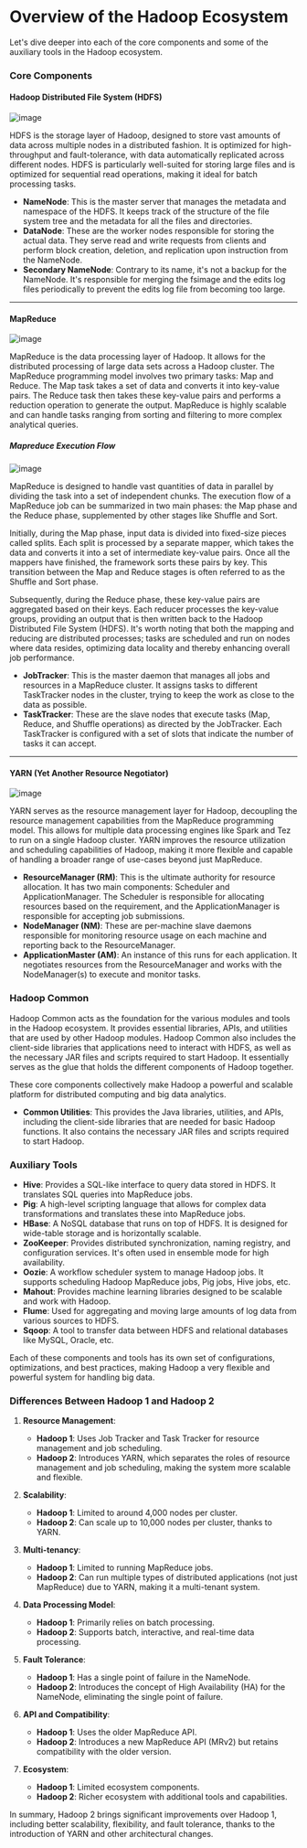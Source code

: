 # Overview of the Hadoop Ecosystem

Let's dive deeper into each of the core components and some of the auxiliary tools in the Hadoop ecosystem.

### Core Components

#### Hadoop Distributed File System (HDFS)

![image](basic-hadoop-architecture)

HDFS is the storage layer of Hadoop, designed to store vast amounts of data across multiple nodes in a distributed fashion. It is optimized for high-throughput and fault-tolerance, with data automatically replicated across different nodes. HDFS is particularly well-suited for storing large files and is optimized for sequential read operations, making it ideal for batch processing tasks.

- **NameNode**: This is the master server that manages the metadata and namespace of the HDFS. It keeps track of the structure of the file system tree and the metadata for all the files and directories.
- **DataNode**: These are the worker nodes responsible for storing the actual data. They serve read and write requests from clients and perform block creation, deletion, and replication upon instruction from the NameNode.
- **Secondary NameNode**: Contrary to its name, it's not a backup for the NameNode. It's responsible for merging the fsimage and the edits log files periodically to prevent the edits log file from becoming too large.

---

#### MapReduce

![image](map-reduce-architecture)

MapReduce is the data processing layer of Hadoop. It allows for the distributed processing of large data sets across a Hadoop cluster. The MapReduce programming model involves two primary tasks: Map and Reduce. The Map task takes a set of data and converts it into key-value pairs. The Reduce task then takes these key-value pairs and performs a reduction operation to generate the output. MapReduce is highly scalable and can handle tasks ranging from sorting and filtering to more complex analytical queries.

##### Mapreduce Execution Flow

![image](mapreduce-job-execution)

MapReduce is designed to handle vast quantities of data in parallel by dividing the task into a set of independent chunks. The execution flow of a MapReduce job can be summarized in two main phases: the Map phase and the Reduce phase, supplemented by other stages like Shuffle and Sort. 

Initially, during the Map phase, input data is divided into fixed-size pieces called splits. Each split is processed by a separate mapper, which takes the data and converts it into a set of intermediate key-value pairs. Once all the mappers have finished, the framework sorts these pairs by key. This transition between the Map and Reduce stages is often referred to as the Shuffle and Sort phase. 

Subsequently, during the Reduce phase, these key-value pairs are aggregated based on their keys. Each reducer processes the key-value groups, providing an output that is then written back to the Hadoop Distributed File System (HDFS). It's worth noting that both the mapping and reducing are distributed processes; tasks are scheduled and run on nodes where data resides, optimizing data locality and thereby enhancing overall job performance.

- **JobTracker**: This is the master daemon that manages all jobs and resources in a MapReduce cluster. It assigns tasks to different TaskTracker nodes in the cluster, trying to keep the work as close to the data as possible.
- **TaskTracker**: These are the slave nodes that execute tasks (Map, Reduce, and Shuffle operations) as directed by the JobTracker. Each TaskTracker is configured with a set of slots that indicate the number of tasks it can accept.


---

#### YARN (Yet Another Resource Negotiator)

![image](yarn-architecture)

YARN serves as the resource management layer for Hadoop, decoupling the resource management capabilities from the MapReduce programming model. This allows for multiple data processing engines like Spark and Tez to run on a single Hadoop cluster. YARN improves the resource utilization and scheduling capabilities of Hadoop, making it more flexible and capable of handling a broader range of use-cases beyond just MapReduce.

- **ResourceManager (RM)**: This is the ultimate authority for resource allocation. It has two main components: Scheduler and ApplicationManager. The Scheduler is responsible for allocating resources based on the requirement, and the ApplicationManager is responsible for accepting job submissions.
- **NodeManager (NM)**: These are per-machine slave daemons responsible for monitoring resource usage on each machine and reporting back to the ResourceManager.
- **ApplicationMaster (AM)**: An instance of this runs for each application. It negotiates resources from the ResourceManager and works with the NodeManager(s) to execute and monitor tasks.

### Hadoop Common

Hadoop Common acts as the foundation for the various modules and tools in the Hadoop ecosystem. It provides essential libraries, APIs, and utilities that are used by other Hadoop modules. Hadoop Common also includes the client-side libraries that applications need to interact with HDFS, as well as the necessary JAR files and scripts required to start Hadoop. It essentially serves as the glue that holds the different components of Hadoop together.

These core components collectively make Hadoop a powerful and scalable platform for distributed computing and big data analytics.

- **Common Utilities**: This provides the Java libraries, utilities, and APIs, including the client-side libraries that are needed for basic Hadoop functions. It also contains the necessary JAR files and scripts required to start Hadoop.

### Auxiliary Tools

- **Hive**: Provides a SQL-like interface to query data stored in HDFS. It translates SQL queries into MapReduce jobs.
- **Pig**: A high-level scripting language that allows for complex data transformations and translates these into MapReduce jobs.
- **HBase**: A NoSQL database that runs on top of HDFS. It is designed for wide-table storage and is horizontally scalable.
- **ZooKeeper**: Provides distributed synchronization, naming registry, and configuration services. It's often used in ensemble mode for high availability.
- **Oozie**: A workflow scheduler system to manage Hadoop jobs. It supports scheduling Hadoop MapReduce jobs, Pig jobs, Hive jobs, etc.
- **Mahout**: Provides machine learning libraries designed to be scalable and work with Hadoop.
- **Flume**: Used for aggregating and moving large amounts of log data from various sources to HDFS.
- **Sqoop**: A tool to transfer data between HDFS and relational databases like MySQL, Oracle, etc.

Each of these components and tools has its own set of configurations, optimizations, and best practices, making Hadoop a very flexible and powerful system for handling big data.

### Differences Between Hadoop 1 and Hadoop 2

1. **Resource Management**:
   - **Hadoop 1**: Uses Job Tracker and Task Tracker for resource management and job scheduling.
   - **Hadoop 2**: Introduces YARN, which separates the roles of resource management and job scheduling, making the system more scalable and flexible.

2. **Scalability**:
   - **Hadoop 1**: Limited to around 4,000 nodes per cluster.
   - **Hadoop 2**: Can scale up to 10,000 nodes per cluster, thanks to YARN.

3. **Multi-tenancy**:
   - **Hadoop 1**: Limited to running MapReduce jobs.
   - **Hadoop 2**: Can run multiple types of distributed applications (not just MapReduce) due to YARN, making it a multi-tenant system.

4. **Data Processing Model**:
   - **Hadoop 1**: Primarily relies on batch processing.
   - **Hadoop 2**: Supports batch, interactive, and real-time data processing.

5. **Fault Tolerance**:
   - **Hadoop 1**: Has a single point of failure in the NameNode.
   - **Hadoop 2**: Introduces the concept of High Availability (HA) for the NameNode, eliminating the single point of failure.

6. **API and Compatibility**:
   - **Hadoop 1**: Uses the older MapReduce API.
   - **Hadoop 2**: Introduces a new MapReduce API (MRv2) but retains compatibility with the older version.

7. **Ecosystem**:
   - **Hadoop 1**: Limited ecosystem components.
   - **Hadoop 2**: Richer ecosystem with additional tools and capabilities.

In summary, Hadoop 2 brings significant improvements over Hadoop 1, including better scalability, flexibility, and fault tolerance, thanks to the introduction of YARN and other architectural changes.